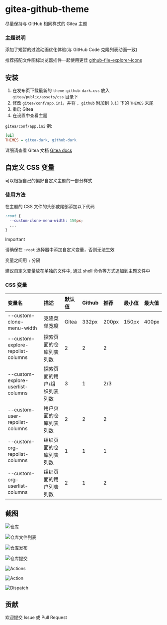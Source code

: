 # gitea-github-theme

尽量保持与 GitHub 相同样式的 Gitea 主题

### 主题说明

添加了短暂的过渡动画优化体验(与 GitHub Code 克隆列表动画一致)

推荐搭配文件图标浏览器插件一起使用更佳
[github-file-explorer-icons](https://github.com/catppuccin/github-file-explorer-icons)

## 安装

1. 在发布页下载最新的 `theme-github-dark.css` 放入 `gitea/public/assets/css` 目录下
2. 修改 `gitea/conf/app.ini`，并将 `, github` 附加到 `[ui]` 下的 `THEMES` 末尾
3. 重启 Gitea
4. 在设置中查看主题

`gitea/conf/app.ini` 例:

```ini
[ui]
THEMES = gitea-dark, github-dark
```

详细请查看 Gitea 文档
[Gitea docs](https://docs.gitea.com/next/administration/customizing-gitea#customizing-the-look-of-gitea)

## 自定义 CSS 变量

可以根据自己的偏好自定义主题的一部分样式

### 使用方法

在主题的 CSS 文件的头部或尾部添加以下代码

```css
:root {
  --custom-clone-menu-width: 150px;
  ...
}
```

> [!IMPORTANT]
>
> 请确保在 `:root` 选择器中添加自定义变量，否则无法生效
>
> 变量之间用 `;` 分隔
>
> 建议自定义变量放在单独的文件中, 通过 shell 命令等方式追加到主题文件中

### CSS 变量

| 变量名                            | 描述                        | 默认值 | Github | 推荐  | 最小值 | 最大值 |
| :-------------------------------- | :-------------------------- | :----- | :----- | :---- | :----- | :----- |
| --custom-clone-menu-width         | 克隆菜单宽度                | Gitea  | 332px  | 200px | 150px  | 400px  |
| --custom-explore-repolist-columns | 探索页面的仓库列表列数      | 2      | 2      | 2     |        |        |
| --custom-explore-userlist-columns | 探索页面的用户/组织列表列数 | 3      | 1      | 2/3   |        |        |
| --custom-user-repolist-columns    | 用户页面的仓库列表列数      | 2      | 2      | 2     |        |        |
| --custom-org-repolist-columns     | 组织页面的仓库列表列数      | 1      | 1      | 1     |        |        |
| --custom-org-userlist-columns     | 组织页面的用户列表列数      | 2      | 1      | 2     |        |        |

## 截图

![仓库](screenshots/repo.png)

![仓库文件列表](screenshots/file_list.png)

![仓库发布](screenshots/release.png)

![仓库提交](screenshots/commit.png)

![Actions](screenshots/actions.png)

![Action](screenshots/action.png)

![Dispatch](screenshots/dispatch.png)

## 贡献

欢迎提交 Issue 或 Pull Request
